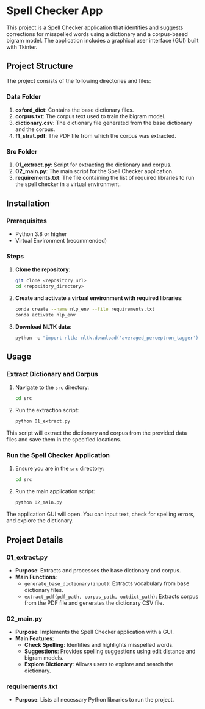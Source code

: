 # Spell Checker App

This project is a Spell Checker application that identifies and suggests corrections for misspelled words using a dictionary and a corpus-based bigram model. The application includes a graphical user interface (GUI) built with Tkinter.

## Project Structure

The project consists of the following directories and files:

### Data Folder
1. **oxford_dict**: Contains the base dictionary files.
2. **corpus.txt**: The corpus text used to train the bigram model.
3. **dictionary.csv**: The dictionary file generated from the base dictionary and the corpus.
4. **f1_strat.pdf**: The PDF file from which the corpus was extracted.

### Src Folder
1. **01_extract.py**: Script for extracting the dictionary and corpus.
2. **02_main.py**: The main script for the Spell Checker application.
3. **requirements.txt**: The file containing the list of required libraries to run the spell checker in a virtual environment.

## Installation

### Prerequisites
- Python 3.8 or higher
- Virtual Environment (recommended)

### Steps
1. **Clone the repository**:
    ```sh
    git clone <repository_url>
    cd <repository_directory>
    ```

2. **Create and activate a virtual environment with required libraries**:
    ```sh
    conda create --name nlp_env --file requirements.txt
    conda activate nlp_env
    ```

3. **Download NLTK data**:
    ```python
    python -c "import nltk; nltk.download('averaged_perceptron_tagger'); nltk.download('punkt')"
    ```

## Usage

### Extract Dictionary and Corpus
1. Navigate to the `src` directory:
    ```sh
    cd src
    ```

2. Run the extraction script:
    ```sh
    python 01_extract.py
    ```

This script will extract the dictionary and corpus from the provided data files and save them in the specified locations.

### Run the Spell Checker Application
1. Ensure you are in the `src` directory:
    ```sh
    cd src
    ```

2. Run the main application script:
    ```sh
    python 02_main.py
    ```

The application GUI will open. You can input text, check for spelling errors, and explore the dictionary.

## Project Details

### 01_extract.py
- **Purpose**: Extracts and processes the base dictionary and corpus.
- **Main Functions**:
    - `generate_base_dictionary(input)`: Extracts vocabulary from base dictionary files.
    - `extract_pdf(pdf_path, corpus_path, outdict_path)`: Extracts corpus from the PDF file and generates the dictionary CSV file.

### 02_main.py
- **Purpose**: Implements the Spell Checker application with a GUI.
- **Main Features**:
    - **Check Spelling**: Identifies and highlights misspelled words.
    - **Suggestions**: Provides spelling suggestions using edit distance and bigram models.
    - **Explore Dictionary**: Allows users to explore and search the dictionary.

### requirements.txt
- **Purpose**: Lists all necessary Python libraries to run the project.